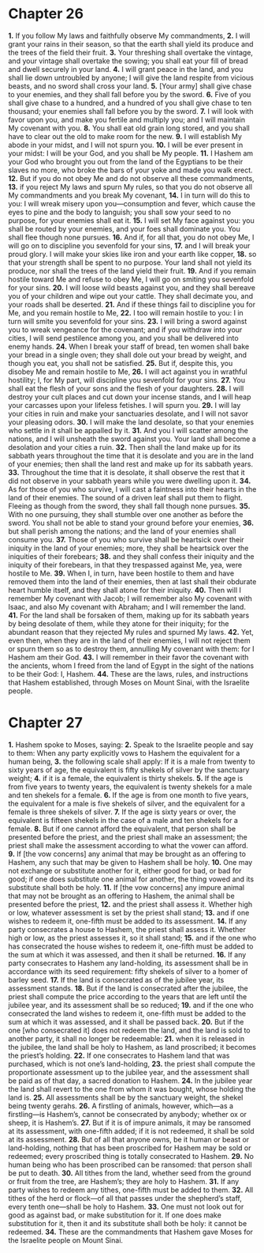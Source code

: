 # Chapter 26
**1.** If you follow My laws and faithfully observe My commandments, **2.** I will grant your rains in their season, so that the earth shall yield its produce and the trees of the field their fruit. **3.** Your threshing shall overtake the vintage, and your vintage shall overtake the sowing; you shall eat your fill of bread and dwell securely in your land. **4.** I will grant peace in the land, and you shall lie down untroubled by anyone; I will give the land respite from vicious beasts, and no sword shall cross your land. **5.** [Your army] shall give chase to your enemies, and they shall fall before you by the sword. **6.** Five of you shall give chase to a hundred, and a hundred of you shall give chase to ten thousand; your enemies shall fall before you by the sword. **7.** I will look with favor upon you, and make you fertile and multiply you; and I will maintain My covenant with you. **8.** You shall eat old grain long stored, and you shall have to clear out the old to make room for the new. **9.** I will establish My abode in your midst, and I will not spurn you. **10.** I will be ever present in your midst: I will be your God, and you shall be My people. **11.** I Hashem am your God who brought you out from the land of the Egyptians to be their slaves no more, who broke the bars of your yoke and made you walk erect. **12.** But if you do not obey Me and do not observe all these commandments, **13.** if you reject My laws and spurn My rules, so that you do not observe all My commandments and you break My covenant, **14.** I in turn will do this to you: I will wreak misery upon you—consumption and fever, which cause the eyes to pine and the body to languish; you shall sow your seed to no purpose, for your enemies shall eat it. **15.** I will set My face against you: you shall be routed by your enemies, and your foes shall dominate you. You shall flee though none pursues. **16.** And if, for all that, you do not obey Me, I will go on to discipline you sevenfold for your sins, **17.** and I will break your proud glory. I will make your skies like iron and your earth like copper, **18.** so that your strength shall be spent to no purpose. Your land shall not yield its produce, nor shall the trees of the land yield their fruit. **19.** And if you remain hostile toward Me and refuse to obey Me, I will go on smiting you sevenfold for your sins. **20.** I will loose wild beasts against you, and they shall bereave you of your children and wipe out your cattle. They shall decimate you, and your roads shall be deserted. **21.** And if these things fail to discipline you for Me, and you remain hostile to Me, **22.** I too will remain hostile to you: I in turn will smite you sevenfold for your sins. **23.** I will bring a sword against you to wreak vengeance for the covenant; and if you withdraw into your cities, I will send pestilence among you, and you shall be delivered into enemy hands. **24.** When I break your staff of bread, ten women shall bake your bread in a single oven; they shall dole out your bread by weight, and though you eat, you shall not be satisfied. **25.** But if, despite this, you disobey Me and remain hostile to Me, **26.** I will act against you in wrathful hostility; I, for My part, will discipline you sevenfold for your sins. **27.** You shall eat the flesh of your sons and the flesh of your daughters. **28.** I will destroy your cult places and cut down your incense stands, and I will heap your carcasses upon your lifeless fetishes. I will spurn you. **29.** I will lay your cities in ruin and make your sanctuaries desolate, and I will not savor your pleasing odors. **30.** I will make the land desolate, so that your enemies who settle in it shall be appalled by it. **31.** And you I will scatter among the nations, and I will unsheath the sword against you. Your land shall become a desolation and your cities a ruin. **32.** Then shall the land make up for its sabbath years throughout the time that it is desolate and you are in the land of your enemies; then shall the land rest and make up for its sabbath years. **33.** Throughout the time that it is desolate, it shall observe the rest that it did not observe in your sabbath years while you were dwelling upon it. **34.** As for those of you who survive, I will cast a faintness into their hearts in the land of their enemies. The sound of a driven leaf shall put them to flight. Fleeing as though from the sword, they shall fall though none pursues. **35.** With no one pursuing, they shall stumble over one another as before the sword. You shall not be able to stand your ground before your enemies, **36.** but shall perish among the nations; and the land of your enemies shall consume you. **37.** Those of you who survive shall be heartsick over their iniquity in the land of your enemies; more, they shall be heartsick over the iniquities of their forebears; **38.** and they shall confess their iniquity and the iniquity of their forebears, in that they trespassed against Me, yea, were hostile to Me. **39.** When I, in turn, have been hostile to them and have removed them into the land of their enemies, then at last shall their obdurate heart humble itself, and they shall atone for their iniquity. **40.** Then will I remember My covenant with Jacob; I will remember also My covenant with Isaac, and also My covenant with Abraham; and I will remember the land. **41.** For the land shall be forsaken of them, making up for its sabbath years by being desolate of them, while they atone for their iniquity; for the abundant reason that they rejected My rules and spurned My laws. **42.** Yet, even then, when they are in the land of their enemies, I will not reject them or spurn them so as to destroy them, annulling My covenant with them: for I Hashem am their God. **43.** I will remember in their favor the covenant with the ancients, whom I freed from the land of Egypt in the sight of the nations to be their God: I, Hashem. **44.** These are the laws, rules, and instructions that Hashem established, through Moses on Mount Sinai, with the Israelite people. 
# Chapter 27
**1.** Hashem spoke to Moses, saying: **2.** Speak to the Israelite people and say to them: When any party explicitly vows to Hashem the equivalent for a human being, **3.** the following scale shall apply: If it is a male from twenty to sixty years of age, the equivalent is fifty shekels of silver by the sanctuary weight; **4.** if it is a female, the equivalent is thirty shekels. **5.** If the age is from five years to twenty years, the equivalent is twenty shekels for a male and ten shekels for a female. **6.** If the age is from one month to five years, the equivalent for a male is five shekels of silver, and the equivalent for a female is three shekels of silver. **7.** If the age is sixty years or over, the equivalent is fifteen shekels in the case of a male and ten shekels for a female. **8.** But if one cannot afford the equivalent, that person shall be presented before the priest, and the priest shall make an assessment; the priest shall make the assessment according to what the vower can afford. **9.** If [the vow concerns] any animal that may be brought as an offering to Hashem, any such that may be given to Hashem shall be holy. **10.** One may not exchange or substitute another for it, either good for bad, or bad for good; if one does substitute one animal for another, the thing vowed and its substitute shall both be holy. **11.** If [the vow concerns] any impure animal that may not be brought as an offering to Hashem, the animal shall be presented before the priest, **12.** and the priest shall assess it. Whether high or low, whatever assessment is set by the priest shall stand; **13.** and if one wishes to redeem it, one-fifth must be added to its assessment. **14.** If any party consecrates a house to Hashem, the priest shall assess it. Whether high or low, as the priest assesses it, so it shall stand; **15.** and if the one who has consecrated the house wishes to redeem it, one-fifth must be added to the sum at which it was assessed, and then it shall be returned. **16.** If any party consecrates to Hashem any land-holding, its assessment shall be in accordance with its seed requirement: fifty shekels of silver to a ḥomer of barley seed. **17.** If the land is consecrated as of the jubilee year, its assessment stands. **18.** But if the land is consecrated after the jubilee, the priest shall compute the price according to the years that are left until the jubilee year, and its assessment shall be so reduced; **19.** and if the one who consecrated the land wishes to redeem it, one-fifth must be added to the sum at which it was assessed, and it shall be passed back. **20.** But if the one [who consecrated it] does not redeem the land, and the land is sold to another party, it shall no longer be redeemable: **21.** when it is released in the jubilee, the land shall be holy to Hashem, as land proscribed; it becomes the priest’s holding. **22.** If one consecrates to Hashem land that was purchased, which is not one’s land-holding, **23.** the priest shall compute the proportionate assessment up to the jubilee year, and the assessment shall be paid as of that day, a sacred donation to Hashem. **24.** In the jubilee year the land shall revert to the one from whom it was bought, whose holding the land is. **25.** All assessments shall be by the sanctuary weight, the shekel being twenty gerahs. **26.** A firstling of animals, however, which—as a firstling—is Hashem’s, cannot be consecrated by anybody; whether ox or sheep, it is Hashem’s. **27.** But if it is of impure animals, it may be ransomed at its assessment, with one-fifth added; if it is not redeemed, it shall be sold at its assessment. **28.** But of all that anyone owns, be it human or beast or land-holding, nothing that has been proscribed for Hashem may be sold or redeemed; every proscribed thing is totally consecrated to Hashem. **29.** No human being who has been proscribed can be ransomed: that person shall be put to death. **30.** All tithes from the land, whether seed from the ground or fruit from the tree, are Hashem’s; they are holy to Hashem. **31.** If any party wishes to redeem any tithes, one-fifth must be added to them. **32.** All tithes of the herd or flock—of all that passes under the shepherd’s staff, every tenth one—shall be holy to Hashem. **33.** One must not look out for good as against bad, or make substitution for it. If one does make substitution for it, then it and its substitute shall both be holy: it cannot be redeemed. **34.** These are the commandments that Hashem gave Moses for the Israelite people on Mount Sinai.